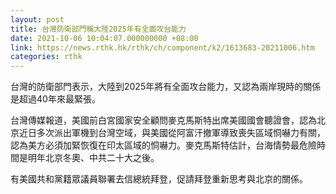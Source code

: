 ```yaml
---
layout: post
title: 台灣防衛部門稱大陸2025年有全面攻台能力
date: 2021-10-06 10:04:07.000000000 +08:00
link: https://news.rthk.hk/rthk/ch/component/k2/1613683-20211006.htm
categories: rthk
---
```


台灣的防衛部門表示，大陸到2025年將有全面攻台能力，又認為兩岸現時的關係是超過40年來最緊張。

台灣傳媒報道，美國前白宮國家安全顧問麥克馬斯特出席美國國會聽證會，認為北京近日多次派出軍機到台灣空域，與美國從阿富汗撤軍導致喪失區域恫嚇力有關，認為美方必須加緊恢復在印太區域的恫嚇力。麥克馬斯特估計，台海情勢最危險時間是明年北京冬奧、中共二十大之後。

有美國共和黨籍眾議員聯署去信總統拜登，促請拜登重新思考與北京的關係。
